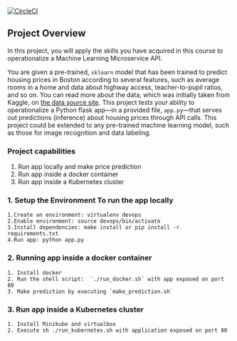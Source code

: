 [![CircleCI](https://circleci.com/gh/jatink1984/DEVOPS_MICROSERVICES.svg?style=svg)](https://app.circleci.com/github/jatink1984/DEVOPS_MICROSERVICES/pipelines)

## Project Overview

In this project, you will apply the skills you have acquired in this course to operationalize a Machine Learning Microservice API. 

You are given a pre-trained, `sklearn` model that has been trained to predict housing prices in Boston according to several features, such as average rooms in a home and data about highway access, teacher-to-pupil ratios, and so on. You can read more about the data, which was initially taken from Kaggle, on [the data source site](https://www.kaggle.com/c/boston-housing). This project tests your ability to operationalize a Python flask app—in a provided file, `app.py`—that serves out predictions (inference) about housing prices through API calls. This project could be extended to any pre-trained machine learning model, such as those for image recognition and data labeling.

### Project capabilities 
1. Run app locally and make price prediction
2. Run app inside a docker container
3. Run app inside a Kubernetes cluster

### 1. Setup the Environment To run the app locally 
```
1.Create an environment: virtualenv devops
2.Enable environment: source devops/bin/activate
3.Install dependencies: make install or pip install -r requirements.txt
4.Run app: python app.py
```
### 2. Running app inside a docker container 
```
1. Install docker
2. Run the shell script:  `./run_docker.sh` with app exposed on port 80
3. Make prediction by executing `make_prediction.sh`
```
### 3. Run app inside a Kubernetes cluster
```
1. Install Minikube and virtualbox
2. Execute sh ./run_kubernetes.sh with application exposed on port 80
```
